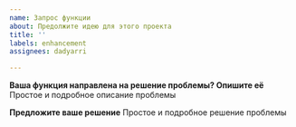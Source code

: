 ```yaml
---
name: Запрос функции
about: Предолжите идею для этого проекта
title: ''
labels: enhancement
assignees: dadyarri

---
```


**Ваша функция направлена на решение проблемы? Опишите её**
Простое и подробное описание проблемы

**Предложите ваше решение**
Простое и подробное решение проблемы
